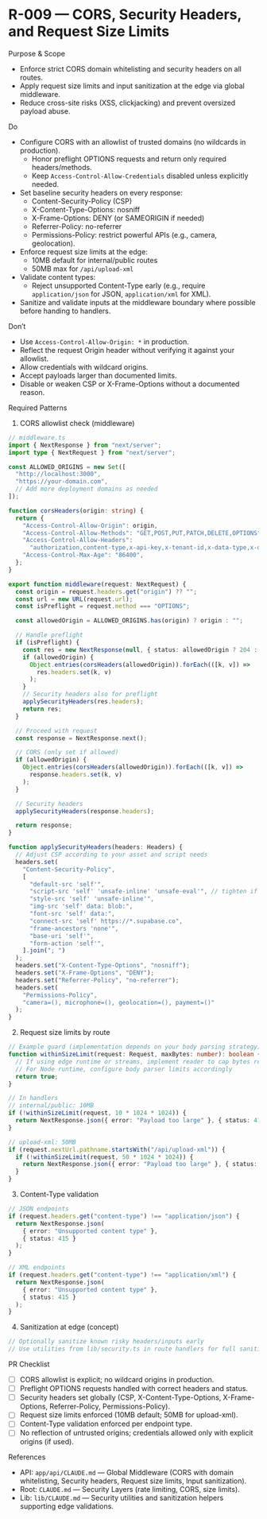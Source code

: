 <!--
Rule: R-009
Title: CORS, Security Headers, and Request Size Limits
Status: enabled
-->

# R-009 — CORS, Security Headers, and Request Size Limits

Purpose & Scope

- Enforce strict CORS domain whitelisting and security headers on all routes.
- Apply request size limits and input sanitization at the edge via global middleware.
- Reduce cross-site risks (XSS, clickjacking) and prevent oversized payload abuse.

Do

- Configure CORS with an allowlist of trusted domains (no wildcards in production).
  - Honor preflight OPTIONS requests and return only required headers/methods.
  - Keep `Access-Control-Allow-Credentials` disabled unless explicitly needed.
- Set baseline security headers on every response:
  - Content-Security-Policy (CSP)
  - X-Content-Type-Options: nosniff
  - X-Frame-Options: DENY (or SAMEORIGIN if needed)
  - Referrer-Policy: no-referrer
  - Permissions-Policy: restrict powerful APIs (e.g., camera, geolocation).
- Enforce request size limits at the edge:
  - 10MB default for internal/public routes
  - 50MB max for `/api/upload-xml`
- Validate content types:
  - Reject unsupported Content-Type early (e.g., require `application/json` for JSON, `application/xml` for XML).
- Sanitize and validate inputs at the middleware boundary where possible before handing to handlers.

Don’t

- Use `Access-Control-Allow-Origin: *` in production.
- Reflect the request Origin header without verifying it against your allowlist.
- Allow credentials with wildcard origins.
- Accept payloads larger than documented limits.
- Disable or weaken CSP or X-Frame-Options without a documented reason.

Required Patterns

1. CORS allowlist check (middleware)

```ts
// middleware.ts
import { NextResponse } from "next/server";
import type { NextRequest } from "next/server";

const ALLOWED_ORIGINS = new Set([
  "http://localhost:3000",
  "https://your-domain.com",
  // Add more deployment domains as needed
]);

function corsHeaders(origin: string) {
  return {
    "Access-Control-Allow-Origin": origin,
    "Access-Control-Allow-Methods": "GET,POST,PUT,PATCH,DELETE,OPTIONS",
    "Access-Control-Allow-Headers":
      "authorization,content-type,x-api-key,x-tenant-id,x-data-type,x-dashboard-id,x-dashboard-title",
    "Access-Control-Max-Age": "86400",
  };
}

export function middleware(request: NextRequest) {
  const origin = request.headers.get("origin") ?? "";
  const url = new URL(request.url);
  const isPreflight = request.method === "OPTIONS";

  const allowedOrigin = ALLOWED_ORIGINS.has(origin) ? origin : "";

  // Handle preflight
  if (isPreflight) {
    const res = new NextResponse(null, { status: allowedOrigin ? 204 : 403 });
    if (allowedOrigin) {
      Object.entries(corsHeaders(allowedOrigin)).forEach(([k, v]) =>
        res.headers.set(k, v)
      );
    }
    // Security headers also for preflight
    applySecurityHeaders(res.headers);
    return res;
  }

  // Proceed with request
  const response = NextResponse.next();

  // CORS (only set if allowed)
  if (allowedOrigin) {
    Object.entries(corsHeaders(allowedOrigin)).forEach(([k, v]) =>
      response.headers.set(k, v)
    );
  }

  // Security headers
  applySecurityHeaders(response.headers);

  return response;
}

function applySecurityHeaders(headers: Headers) {
  // Adjust CSP according to your asset and script needs
  headers.set(
    "Content-Security-Policy",
    [
      "default-src 'self'",
      "script-src 'self' 'unsafe-inline' 'unsafe-eval'", // tighten if possible
      "style-src 'self' 'unsafe-inline'",
      "img-src 'self' data: blob:",
      "font-src 'self' data:",
      "connect-src 'self' https://*.supabase.co",
      "frame-ancestors 'none'",
      "base-uri 'self'",
      "form-action 'self'",
    ].join("; ")
  );
  headers.set("X-Content-Type-Options", "nosniff");
  headers.set("X-Frame-Options", "DENY");
  headers.set("Referrer-Policy", "no-referrer");
  headers.set(
    "Permissions-Policy",
    "camera=(), microphone=(), geolocation=(), payment=()"
  );
}
```

2. Request size limits by route

```ts
// Example guard (implementation depends on your body parsing strategy)
function withinSizeLimit(request: Request, maxBytes: number): boolean {
  // If using edge runtime or streams, implement reader to cap bytes read
  // For Node runtime, configure body parser limits accordingly
  return true;
}

// In handlers
// internal/public: 10MB
if (!withinSizeLimit(request, 10 * 1024 * 1024)) {
  return NextResponse.json({ error: "Payload too large" }, { status: 413 });
}

// upload-xml: 50MB
if (request.nextUrl.pathname.startsWith("/api/upload-xml")) {
  if (!withinSizeLimit(request, 50 * 1024 * 1024)) {
    return NextResponse.json({ error: "Payload too large" }, { status: 413 });
  }
}
```

3. Content-Type validation

```ts
// JSON endpoints
if (request.headers.get("content-type") !== "application/json") {
  return NextResponse.json(
    { error: "Unsupported content type" },
    { status: 415 }
  );
}

// XML endpoints
if (request.headers.get("content-type") !== "application/xml") {
  return NextResponse.json(
    { error: "Unsupported content type" },
    { status: 415 }
  );
}
```

4. Sanitization at edge (concept)

```ts
// Optionally sanitize known risky headers/inputs early
// Use utilities from lib/security.ts in route handlers for full sanitization
```

PR Checklist

- [ ] CORS allowlist is explicit; no wildcard origins in production.
- [ ] Preflight OPTIONS requests handled with correct headers and status.
- [ ] Security headers set globally (CSP, X-Content-Type-Options, X-Frame-Options, Referrer-Policy, Permissions-Policy).
- [ ] Request size limits enforced (10MB default; 50MB for upload-xml).
- [ ] Content-Type validation enforced per endpoint type.
- [ ] No reflection of untrusted origins; credentials allowed only with explicit origins (if used).

References

- API: `app/api/CLAUDE.md` — Global Middleware (CORS with domain whitelisting, Security headers, Request size limits, Input sanitization).
- Root: `CLAUDE.md` — Security Layers (rate limiting, CORS, size limits).
- Lib: `lib/CLAUDE.md` — Security utilities and sanitization helpers supporting edge validations.
